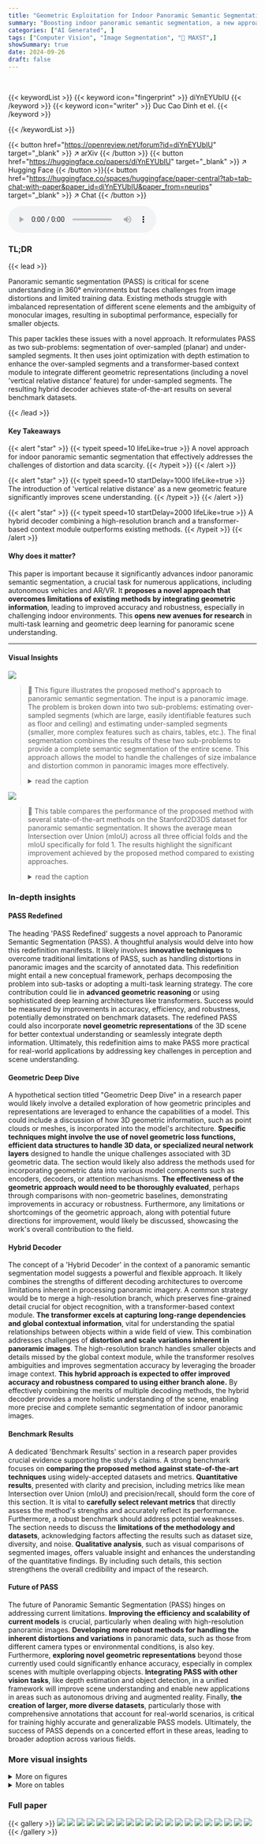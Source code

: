 ```yaml
---
title: "Geometric Exploitation for Indoor Panoramic Semantic Segmentation"
summary: "Boosting indoor panoramic semantic segmentation, a new approach leverages geometric properties to optimize over- and under-sampled image segments for improved accuracy and robustness."
categories: ["AI Generated", ]
tags: ["Computer Vision", "Image Segmentation", "🏢 MAXST",]
showSummary: true
date: 2024-09-26
draft: false
---
```


<br>

{{< keywordList >}}
{{< keyword icon="fingerprint" >}} diYnEYUbIU {{< /keyword >}}
{{< keyword icon="writer" >}} Duc Cao Dinh et el. {{< /keyword >}}
 
{{< /keywordList >}}

{{< button href="https://openreview.net/forum?id=diYnEYUbIU" target="_blank" >}}
↗ arXiv
{{< /button >}}
{{< button href="https://huggingface.co/papers/diYnEYUbIU" target="_blank" >}}
↗ Hugging Face
{{< /button >}}{{< button href="https://huggingface.co/spaces/huggingface/paper-central?tab=tab-chat-with-paper&paper_id=diYnEYUbIU&paper_from=neurips" target="_blank" >}}
↗ Chat
{{< /button >}}




<audio controls>
    <source src="https://ai-paper-reviewer.com/diYnEYUbIU/podcast.wav" type="audio/wav">
    Your browser does not support the audio element.
</audio>


### TL;DR


{{< lead >}}

Panoramic semantic segmentation (PASS) is critical for scene understanding in 360° environments but faces challenges from image distortions and limited training data.  Existing methods struggle with imbalanced representation of different scene elements and the ambiguity of monocular images, resulting in suboptimal performance, especially for smaller objects. 

This paper tackles these issues with a novel approach. It reformulates PASS as two sub-problems: segmentation of over-sampled (planar) and under-sampled segments. It then uses joint optimization with depth estimation to enhance the over-sampled segments and a transformer-based context module to integrate different geometric representations (including a novel 'vertical relative distance' feature) for under-sampled segments.  The resulting hybrid decoder achieves state-of-the-art results on several benchmark datasets.

{{< /lead >}}


#### Key Takeaways

{{< alert "star" >}}
{{< typeit speed=10 lifeLike=true >}} A novel approach for indoor panoramic semantic segmentation that effectively addresses the challenges of distortion and data scarcity. {{< /typeit >}}
{{< /alert >}}

{{< alert "star" >}}
{{< typeit speed=10 startDelay=1000 lifeLike=true >}} The introduction of 'vertical relative distance' as a new geometric feature significantly improves scene understanding. {{< /typeit >}}
{{< /alert >}}

{{< alert "star" >}}
{{< typeit speed=10 startDelay=2000 lifeLike=true >}} A hybrid decoder combining a high-resolution branch and a transformer-based context module outperforms existing methods. {{< /typeit >}}
{{< /alert >}}

#### Why does it matter?
This paper is important because it significantly advances indoor panoramic semantic segmentation, a crucial task for numerous applications, including autonomous vehicles and AR/VR.  It **proposes a novel approach that overcomes limitations of existing methods by integrating geometric information**, leading to improved accuracy and robustness, especially in challenging indoor environments.  This **opens new avenues for research** in multi-task learning and geometric deep learning for panoramic scene understanding.

------
#### Visual Insights



![](https://ai-paper-reviewer.com/diYnEYUbIU/figures_1_1.jpg)

> 🔼 This figure illustrates the proposed method's approach to panoramic semantic segmentation.  The input is a panoramic image. The problem is broken down into two sub-problems: estimating over-sampled segments (which are large, easily identifiable features such as floor and ceiling) and estimating under-sampled segments (smaller, more complex features such as chairs, tables, etc.).  The final segmentation combines the results of these two sub-problems to provide a complete semantic segmentation of the entire scene.  This approach allows the model to handle the challenges of size imbalance and distortion common in panoramic images more effectively.
> <details>
> <summary>read the caption</summary>
> Figure 1: Panoramic segmentation problem can be re-formulated to the estimation of over-sampled segments: floor, ceiling and under-sampled segments: chair, table, bookcase, window, etc.
> </details>





![](https://ai-paper-reviewer.com/diYnEYUbIU/tables_6_1.jpg)

> 🔼 This table compares the performance of the proposed method with several state-of-the-art methods on the Stanford2D3DS dataset for panoramic semantic segmentation.  It shows the average mean Intersection over Union (mIoU) across all three official folds and the mIoU specifically for fold 1. The results highlight the significant improvement achieved by the proposed method compared to existing approaches.
> <details>
> <summary>read the caption</summary>
> Table 1: Comparison with state-of-the-art methods on the Stanford2D3DS dataset. Consistent with recent work, we report performance as the average mIoU across all three official folds (Avg mIoU) and on fold 1 specifically (F1 mIoU). Our approach demonstrates substantial improvements over both the baseline and existing methods.
> </details>





### In-depth insights


#### PASS Redefined
The heading 'PASS Redefined' suggests a novel approach to Panoramic Semantic Segmentation (PASS).  A thoughtful analysis would delve into how this redefinition manifests.  It likely involves **innovative techniques** to overcome traditional limitations of PASS, such as handling distortions in panoramic images and the scarcity of annotated data. This redefinition might entail a new conceptual framework, perhaps decomposing the problem into sub-tasks or adopting a multi-task learning strategy.  The core contribution could lie in **advanced geometric reasoning** or using sophisticated deep learning architectures like transformers.  Success would be measured by improvements in accuracy, efficiency, and robustness, potentially demonstrated on benchmark datasets.  The redefined PASS could also incorporate **novel geometric representations** of the 3D scene for better contextual understanding or seamlessly integrate depth information. Ultimately, this redefinition aims to make PASS more practical for real-world applications by addressing key challenges in perception and scene understanding.

#### Geometric Deep Dive
A hypothetical section titled "Geometric Deep Dive" in a research paper would likely involve a detailed exploration of how geometric principles and representations are leveraged to enhance the capabilities of a model.  This could include a discussion of how 3D geometric information, such as point clouds or meshes, is incorporated into the model's architecture.  **Specific techniques might involve the use of novel geometric loss functions, efficient data structures to handle 3D data, or specialized neural network layers** designed to handle the unique challenges associated with 3D geometric data.  The section would likely also address the methods used for incorporating geometric data into various model components such as encoders, decoders, or attention mechanisms.  **The effectiveness of the geometric approach would need to be thoroughly evaluated**, perhaps through comparisons with non-geometric baselines, demonstrating improvements in accuracy or robustness.  Furthermore, any limitations or shortcomings of the geometric approach, along with potential future directions for improvement, would likely be discussed, showcasing the work's overall contribution to the field.

#### Hybrid Decoder
The concept of a 'Hybrid Decoder' in the context of a panoramic semantic segmentation model suggests a powerful and flexible approach.  It likely combines the strengths of different decoding architectures to overcome limitations inherent in processing panoramic imagery. A common strategy would be to merge a high-resolution branch, which preserves fine-grained detail crucial for object recognition, with a transformer-based context module. **The transformer excels at capturing long-range dependencies and global contextual information**, vital for understanding the spatial relationships between objects within a wide field of view.  This combination addresses challenges of **distortion and scale variations inherent in panoramic images**. The high-resolution branch handles smaller objects and details missed by the global context module, while the transformer resolves ambiguities and improves segmentation accuracy by leveraging the broader image context. **This hybrid approach is expected to offer improved accuracy and robustness compared to using either branch alone.** By effectively combining the merits of multiple decoding methods, the hybrid decoder provides a more holistic understanding of the scene, enabling more precise and complete semantic segmentation of indoor panoramic images.

#### Benchmark Results
A dedicated 'Benchmark Results' section in a research paper provides crucial evidence supporting the study's claims.  A strong benchmark focuses on **comparing the proposed method against state-of-the-art techniques** using widely-accepted datasets and metrics.  **Quantitative results**, presented with clarity and precision, including metrics like mean Intersection over Union (mIoU) and precision/recall, should form the core of this section.  It is vital to **carefully select relevant metrics** that directly assess the method's strengths and accurately reflect its performance.  Furthermore, a robust benchmark should address potential weaknesses. The section needs to discuss the **limitations of the methodology and datasets**, acknowledging factors affecting the results such as dataset size, diversity, and noise.  **Qualitative analysis**, such as visual comparisons of segmented images, offers valuable insight and enhances the understanding of the quantitative findings. By including such details, this section strengthens the overall credibility and impact of the research.

#### Future of PASS
The future of Panoramic Semantic Segmentation (PASS) hinges on addressing current limitations.  **Improving the efficiency and scalability of current models** is crucial, particularly when dealing with high-resolution panoramic images.  **Developing more robust methods for handling the inherent distortions and variations** in panoramic data, such as those from different camera types or environmental conditions, is also key.  Furthermore, **exploring novel geometric representations** beyond those currently used could significantly enhance accuracy, especially in complex scenes with multiple overlapping objects. **Integrating PASS with other vision tasks**, like depth estimation and object detection, in a unified framework will improve scene understanding and enable new applications in areas such as autonomous driving and augmented reality.  Finally, **the creation of larger, more diverse datasets**, particularly those with comprehensive annotations that account for real-world scenarios, is critical for training highly accurate and generalizable PASS models.  Ultimately, the success of PASS depends on a concerted effort in these areas, leading to broader adoption across various fields.


### More visual insights

<details>
<summary>More on figures
</summary>


![](https://ai-paper-reviewer.com/diYnEYUbIU/figures_3_1.jpg)

> 🔼 This figure illustrates the overall architecture of the proposed method for indoor panoramic semantic segmentation. It consists of three main parts: an encoder that processes the input image and generates feature maps, a branch focusing on over-sampled segments (like floors and ceilings) which also estimates depth, and a hybrid decoder that combines high-resolution features with a transformer-based context module to estimate the under-sampled segments. The process concludes by merging the segment estimations to create the final segmentation map.
> <details>
> <summary>read the caption</summary>
> Figure 2: The proposed framework consists of three main modules: an encoder for extracting image features, a branch that estimates over-sampled segments alongside dense depth estimation, and a hybrid decoder for estimating under-sampled segments before a merging process to obtain the final segmentation result.
> </details>



![](https://ai-paper-reviewer.com/diYnEYUbIU/figures_4_1.jpg)

> 🔼 This figure illustrates the proposed method for panoramic semantic segmentation. The input is a panoramic image, which is divided into two groups: over-sampled segments (floor and ceiling), and under-sampled segments (other scene elements such as chairs, tables, etc.). The over-sampled segments are enhanced using a depth estimation task, and the under-sampled segments are estimated using a transformer-based context module that leverages the geometric properties of the scene. Finally, the estimated segments are merged to produce the final segmentation result.
> <details>
> <summary>read the caption</summary>
> Figure 1: Panoramic segmentation problem can be re-formulated to the estimation of over-sampled segments: floor, ceiling and under-sampled segments: chair, table, bookcase, window, etc.
> </details>



![](https://ai-paper-reviewer.com/diYnEYUbIU/figures_5_1.jpg)

> 🔼 This figure shows the architecture of the transformer-based context module, a key component of the hybrid decoder in the proposed framework for Indoor Panoramic Semantic Segmentation.  The module integrates multiple geometric representations of the scene, including the global image feature (Fimg), hidden features from the over-sampled segment estimation (Fhid), 3D point cloud (Fpc), vertical relative distances (Fdist), and predicted floor-ceiling masks (Fm). These features are concatenated and fed into a stack of transformer encoder layers to capture contextual relationships and geometric information. The output of the context module is then combined with features from a high-resolution branch to produce refined semantic masks for the under-sampled segments.
> <details>
> <summary>read the caption</summary>
> Figure 4: Transformer based context module
> </details>



![](https://ai-paper-reviewer.com/diYnEYUbIU/figures_7_1.jpg)

> 🔼 This figure displays a qualitative comparison of semantic segmentation results on the Stanford2D3D dataset.  It shows the results from three different methods: Trans4PASS+, SGAT4PASS, and the authors' proposed method. The ground truth segmentation is also included for comparison. Black boxes highlight the areas where the authors' method shows improvement over the other two methods. The images show that the authors' method achieves better segmentation, especially in areas with complex geometric structures and smaller objects.
> <details>
> <summary>read the caption</summary>
> Figure 5: Qualitative comparison of semantic segmentation results from Trans4PASS+ [35], SGAT4PASS [18], and ours using the Stanford2D3D dataset. Black boxes highlight the improvements. Zoom for the better view.
> </details>



![](https://ai-paper-reviewer.com/diYnEYUbIU/figures_8_1.jpg)

> 🔼 This figure compares the qualitative results of semantic segmentation on the Stanford2D3DS dataset between three different methods: Trans4PASS+, SGAT4PASS, and the proposed method in the paper.  The figure shows several example images alongside their respective segmentation masks generated by each method. The black boxes highlight areas where the proposed method shows improvement over the other two. The comparison emphasizes the ability of the proposed method to handle more complex and diverse indoor scenes by accurately segmenting smaller and more intricate objects compared to baseline methods.
> <details>
> <summary>read the caption</summary>
> Figure 5: Qualitative comparison of semantic segmentation results from Trans4PASS+ [35], SGAT4PASS [18], and ours using the Stanford2D3D dataset. Black boxes highlight the improvements. Zoom for the better view.
> </details>



![](https://ai-paper-reviewer.com/diYnEYUbIU/figures_9_1.jpg)

> 🔼 This figure shows a qualitative comparison of semantic segmentation results on the Stanford2D3D dataset, comparing the proposed method against Trans4PASS+ and SGAT4PASS.  Each row presents an input image and the corresponding segmentation masks generated by each method, along with the ground truth. Black boxes highlight areas where the proposed method shows improvements. The figure demonstrates the effectiveness of the proposed approach in handling challenging scenarios, such as differentiating between objects with similar appearances (e.g., boards and walls) and accurately segmenting smaller objects, unlike previous methods which tend to focus on larger segments.
> <details>
> <summary>read the caption</summary>
> Figure 5: Qualitative comparison of semantic segmentation results from Trans4PASS+ [35], SGAT4PASS [18], and ours using the Stanford2D3D dataset. Black boxes highlight the improvements. Zoom for the better view.
> </details>



![](https://ai-paper-reviewer.com/diYnEYUbIU/figures_13_1.jpg)

> 🔼 This figure illustrates the conversion process from an equirectangular image to a spherical image.  It shows how a pixel (u,v) in the 2D equirectangular image projection maps to a point (ρ,θ,φ) in 3D spherical coordinates. This conversion is a crucial step in the proposed method, allowing for the use of geometric information in the panoramic semantic segmentation task. The figure also shows the relationship between the width (W) and height (h) of both the equirectangular and spherical images and how these dimensions relate to the spherical coordinate system.
> <details>
> <summary>read the caption</summary>
> Figure 8: Convert equirectangular image to spherical image. Image is adjusted from Ai et al. [1].
> </details>



![](https://ai-paper-reviewer.com/diYnEYUbIU/figures_14_1.jpg)

> 🔼 This figure illustrates the overall architecture of the proposed method for indoor panoramic semantic segmentation. It comprises three main modules: an encoder to extract image features, a branch for simultaneously estimating over-sampled segments (floor and ceiling) and dense depth, and a hybrid decoder (combining a high-resolution branch and a transformer-based context module) for estimating under-sampled segments. Finally, the results from both branches are merged to produce the final segmentation.
> <details>
> <summary>read the caption</summary>
> Figure 2: The proposed framework consists of three main modules: an encoder for extracting image features, a branch that estimates over-sampled segments alongside dense depth estimation, and a hybrid decoder for estimating under-sampled segments before a merging process to obtain the final segmentation result.
> </details>



![](https://ai-paper-reviewer.com/diYnEYUbIU/figures_14_2.jpg)

> 🔼 This figure shows the overall architecture of the proposed method for indoor panoramic semantic segmentation.  It's composed of three main modules: an encoder to extract image features, a branch to concurrently estimate over-sampled segments (floor and ceiling) and dense depth, and a hybrid decoder which combines a high-resolution branch and a transformer-based context module to estimate under-sampled segments. Finally, a merging step combines the over-sampled and under-sampled segment estimations to generate the final segmentation result.
> <details>
> <summary>read the caption</summary>
> Figure 2: The proposed framework consists of three main modules: an encoder for extracting image features, a branch that estimates over-sampled segments alongside dense depth estimation, and a hybrid decoder for estimating under-sampled segments before a merging process to obtain the final segmentation result.
> </details>



![](https://ai-paper-reviewer.com/diYnEYUbIU/figures_15_1.jpg)

> 🔼 This figure shows four example images from the dataset and their corresponding ceiling and floor masks, along with the dense depth prediction and the calculated distances to ceiling and floor.  The color gradients in the distance maps visually represent the distances, ranging from light (far) to dark (near). This illustrates how the proposed method effectively estimates these distances, which is crucial for differentiating between objects located at different heights in the scene. This information is utilized in the semantic segmentation process to improve performance, particularly in areas with objects positioned closely to the floor or ceiling.
> <details>
> <summary>read the caption</summary>
> Figure 12: More examples of distance to ceiling and distance to floor masks, where light to dark colors represent distances from far to near.
> </details>



![](https://ai-paper-reviewer.com/diYnEYUbIU/figures_15_2.jpg)

> 🔼 This figure visualizes the step-by-step process of the proposed method. It starts with an input image (a), then shows the predicted depth (b), ceiling mask before softmax (c), floor mask before softmax (d), and different views of the point cloud (e). Next, it shows the ceiling and floor in 3D visualization (f), the planes of the ceiling and floor in 3D coordinates (g), the distance of 3D points to the ceiling plane (h), the distance of 3D points to the floor plane (i), and finally the final segmentation (k).
> <details>
> <summary>read the caption</summary>
> Figure 13: a) Input image. b) Predicted depth. c) Ceiling mask before softmax. d) Floor mask before softmax. e) Different views of pointcloud constructed from predicted depth. f) Ceiling and floor in 3D visualization. g) Planes of ceiling and floor in 3D coordinates after applying least square method. h) Distance of 3D points to ceiling plane. i) Distance of 3D points to floor plane. k) Final segmentation.
> </details>



</details>




<details>
<summary>More on tables
</summary>


![](https://ai-paper-reviewer.com/diYnEYUbIU/tables_7_1.jpg)
> 🔼 This table compares the performance of the proposed method's depth estimation with FreDSNet [35] using several metrics: Mean Relative Error (MRE), Mean Absolute Error (MAE), Root Mean Squared Error (RMSE), logarithmic RMSE (RMSElog), and three relative accuracy measures (δ₁, δ₂, δ₃).  Lower values for MRE, MAE, and RMSE indicate better accuracy, while higher values for δ₁, δ₂, and δ₃ are better.
> <details>
> <summary>read the caption</summary>
> Table 2: Quantitative comparison of depth estimation task.
> </details>

![](https://ai-paper-reviewer.com/diYnEYUbIU/tables_8_1.jpg)
> 🔼 This table compares the performance of the proposed method against state-of-the-art (SOTA) methods on two benchmark datasets for panoramic semantic segmentation: Structured3D and Matterport3D.  The comparison is done using both RGB and RGBD modalities. The table shows that the proposed method achieves new state-of-the-art results on both datasets, surpassing previous methods in terms of mean Intersection over Union (mIoU) on both validation and test sets.
> <details>
> <summary>read the caption</summary>
> Table 3: Comparison with the SOTA methods on the Structured3D and the Matterport3D validation and test sets. Our method marks new state of the arts on both datasets given the same input.
> </details>

![](https://ai-paper-reviewer.com/diYnEYUbIU/tables_8_2.jpg)
> 🔼 This table presents the ablation study results on the Stanford2D3DS dataset (fold 1).  It shows the effect of adding different geometric properties (Fhid, Fpc, Fdist, Fm) to the input of the transformer-based context module on the model's performance, measured by mIoU and Pixel Accuracy. The baseline uses only the global image feature (Fimg). The results demonstrate the incremental improvement in performance as more geometric information is incorporated.
> <details>
> <summary>read the caption</summary>
> Table 4: Impact of each geometric representation to the model performance.
> </details>

![](https://ai-paper-reviewer.com/diYnEYUbIU/tables_9_1.jpg)
> 🔼 This table compares the proposed method's performance on the Stanford2D3DS dataset against other state-of-the-art methods.  It shows the mean Intersection over Union (mIoU) scores, both averaged across all three folds and specifically for fold 1.  The results highlight the superior performance of the proposed approach.
> <details>
> <summary>read the caption</summary>
> Table 1: Comparison with state-of-the-art methods on the Stanford2D3DS dataset. Consistent with recent work, we report performance as the average mIoU across all three official folds (Avg mIoU) and on fold 1 specifically (F1 mIoU). Our approach demonstrates substantial improvements over both the baseline and existing methods.
> </details>

![](https://ai-paper-reviewer.com/diYnEYUbIU/tables_9_2.jpg)
> 🔼 This table compares the number of parameters and TFLOPs (floating point operations per second) for different models used for panoramic semantic segmentation.  It provides a measure of the computational cost of each model, indicating the model's size and processing power needed for training and inference.
> <details>
> <summary>read the caption</summary>
> Table 6: Computational complexity comparison with input size: 512 × 1024 × 3.
> </details>

</details>




### Full paper

{{< gallery >}}
<img src="https://ai-paper-reviewer.com/diYnEYUbIU/1.png" class="grid-w50 md:grid-w33 xl:grid-w25" />
<img src="https://ai-paper-reviewer.com/diYnEYUbIU/2.png" class="grid-w50 md:grid-w33 xl:grid-w25" />
<img src="https://ai-paper-reviewer.com/diYnEYUbIU/3.png" class="grid-w50 md:grid-w33 xl:grid-w25" />
<img src="https://ai-paper-reviewer.com/diYnEYUbIU/4.png" class="grid-w50 md:grid-w33 xl:grid-w25" />
<img src="https://ai-paper-reviewer.com/diYnEYUbIU/5.png" class="grid-w50 md:grid-w33 xl:grid-w25" />
<img src="https://ai-paper-reviewer.com/diYnEYUbIU/6.png" class="grid-w50 md:grid-w33 xl:grid-w25" />
<img src="https://ai-paper-reviewer.com/diYnEYUbIU/7.png" class="grid-w50 md:grid-w33 xl:grid-w25" />
<img src="https://ai-paper-reviewer.com/diYnEYUbIU/8.png" class="grid-w50 md:grid-w33 xl:grid-w25" />
<img src="https://ai-paper-reviewer.com/diYnEYUbIU/9.png" class="grid-w50 md:grid-w33 xl:grid-w25" />
<img src="https://ai-paper-reviewer.com/diYnEYUbIU/10.png" class="grid-w50 md:grid-w33 xl:grid-w25" />
<img src="https://ai-paper-reviewer.com/diYnEYUbIU/11.png" class="grid-w50 md:grid-w33 xl:grid-w25" />
<img src="https://ai-paper-reviewer.com/diYnEYUbIU/12.png" class="grid-w50 md:grid-w33 xl:grid-w25" />
<img src="https://ai-paper-reviewer.com/diYnEYUbIU/13.png" class="grid-w50 md:grid-w33 xl:grid-w25" />
<img src="https://ai-paper-reviewer.com/diYnEYUbIU/14.png" class="grid-w50 md:grid-w33 xl:grid-w25" />
<img src="https://ai-paper-reviewer.com/diYnEYUbIU/15.png" class="grid-w50 md:grid-w33 xl:grid-w25" />
<img src="https://ai-paper-reviewer.com/diYnEYUbIU/16.png" class="grid-w50 md:grid-w33 xl:grid-w25" />
<img src="https://ai-paper-reviewer.com/diYnEYUbIU/17.png" class="grid-w50 md:grid-w33 xl:grid-w25" />
<img src="https://ai-paper-reviewer.com/diYnEYUbIU/18.png" class="grid-w50 md:grid-w33 xl:grid-w25" />
<img src="https://ai-paper-reviewer.com/diYnEYUbIU/19.png" class="grid-w50 md:grid-w33 xl:grid-w25" />
<img src="https://ai-paper-reviewer.com/diYnEYUbIU/20.png" class="grid-w50 md:grid-w33 xl:grid-w25" />
{{< /gallery >}}